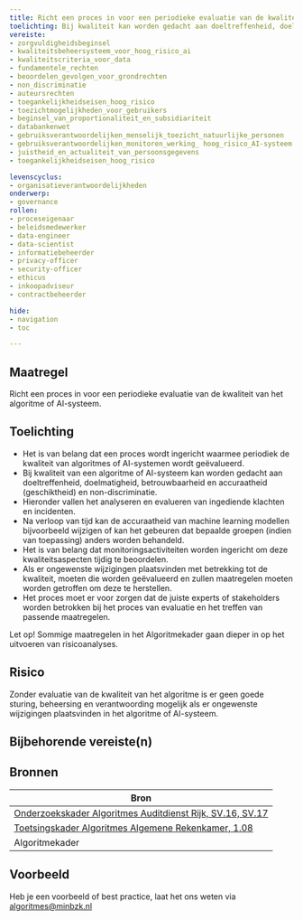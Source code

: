 ```yaml
---
title: Richt een proces in voor een periodieke evaluatie van de kwaliteit van het algoritme of AI-systeem.
toelichting: Bij kwaliteit kan worden gedacht aan doeltreffenheid, doelmatigheid, betrouwbaarheid en accuraatheid (geschiktheid) en non-discriminatie.
vereiste: 
- zorgvuldigheidsbeginsel
- kwaliteitsbeheersysteem_voor_hoog_risico_ai
- kwaliteitscriteria_voor_data
- fundamentele_rechten
- beoordelen_gevolgen_voor_grondrechten
- non_discriminatie
- auteursrechten
- toegankelijkheidseisen_hoog_risico
- toezichtmogelijkheden_voor_gebruikers
- beginsel_van_proportionaliteit_en_subsidiariteit
- databankenwet
- gebruiksverantwoordelijken_menselijk_toezicht_natuurlijke_personen
- gebruiksverantwoordelijken_monitoren_werking_ hoog_risico_AI-systeem
- juistheid_en_actualiteit_van_persoonsgegevens
- toegankelijkheidseisen_hoog_risico

levenscyclus: 
- organisatieverantwoordelijkheden
onderwerp: 
- governance
rollen:
- proceseigenaar
- beleidsmedewerker
- data-engineer
- data-scientist
- informatiebeheerder
- privacy-officer
- security-officer
- ethicus
- inkoopadviseur
- contractbeheerder

hide:
- navigation
- toc

---
```


<!-- Let op! onderstaande regel met 'tags' niet weghalen! Deze maakt automatisch de knopjes op basis van de metadata  -->
<!-- tags -->

## Maatregel
<!-- Vul hier een omschrijving in van wat deze maatregel inhoudt. -->
 Richt een proces in voor een periodieke evaluatie van de kwaliteit van het algoritme of AI-systeem.
  
## Toelichting
<!-- Geef hier een toelichting van deze maatregel -->
- Het is van belang dat een proces wordt ingericht waarmee periodiek de kwaliteit van algoritmes of AI-systemen wordt geëvalueerd.
- Bij kwaliteit van een algoritme of AI-systeem kan worden gedacht aan doeltreffenheid, doelmatigheid, betrouwbaarheid en accuraatheid (geschiktheid) en non-discriminatie.
- Hieronder vallen het analyseren en evalueren van ingediende klachten en incidenten.
- Na verloop van tijd kan de accuraatheid van machine learning modellen bijvoorbeeld wijzigen of kan het gebeuren dat bepaalde groepen (indien van toepassing) anders worden behandeld.
- Het is van belang dat monitoringsactiviteiten worden ingericht om deze kwaliteitsaspecten tijdig te beoordelen.
- Als er ongewenste wijzigingen plaatsvinden met betrekking tot de kwaliteit, moeten die worden geëvalueerd en zullen maatregelen moeten worden getroffen om deze te herstellen.
- Het proces moet er voor zorgen dat de juiste experts of stakeholders worden betrokken bij het proces van evaluatie en het treffen van passende maatregelen.

Let op! Sommige maatregelen in het Algoritmekader gaan dieper in op het uitvoeren van risicoanalyses. 
   
## Risico
Zonder evaluatie van de kwaliteit van het algoritme is er geen goede sturing, beheersing en verantwoording mogelijk als er ongewenste wijzigingen plaatsvinden in het algoritme of AI-systeem. 

## Bijbehorende vereiste(n)
<!-- Hier volgt een lijst met vereisten op basis van de in de metadata ingevulde vereiste -->

<!-- Let op! onderstaande regel met 'list_vereisten_on_maatregelen_page' niet weghalen! Deze maakt automatisch een lijst van bijbehorende verseisten op basis van de metadata  -->
<!-- list_vereisten_on_maatregelen_page -->

## Bronnen 
<!-- Vul hier de relevante bronnen in voor deze maatregel -->

| Bron                        |
|-----------------------------|
| [Onderzoekskader Algoritmes Auditdienst Rijk, SV.16, SV.17 ](https://www.rijksoverheid.nl/documenten/rapporten/2023/07/11/onderzoekskader-algoritmes-adr-2023)| 
| [Toetsingskader Algoritmes Algemene Rekenkamer, 1.08](https://www.rekenkamer.nl/onderwerpen/algoritmes/documenten/publicaties/2024/05/15/het-toetsingskader-aan-de-slag) |
| Algoritmekader |        

## Voorbeeld
<!-- Voeg hier een voorbeeld toe, door er bijvoorbeeld naar te verwijzen -->

Heb je een voorbeeld of best practice, laat het ons weten via [algoritmes@minbzk.nl](mailto:algoritmes@minbzk.nl)
